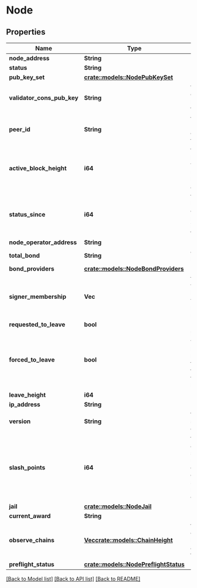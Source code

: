 # Node

## Properties

Name | Type | Description | Notes
------------ | ------------- | ------------- | -------------
**node_address** | **String** |  | 
**status** | **String** |  | 
**pub_key_set** | [**crate::models::NodePubKeySet**](NodePubKeySet.md) |  | 
**validator_cons_pub_key** | **String** | the consensus pub key for the node | 
**peer_id** | **String** | the P2PID (:6040/p2pid endpoint) of the node | 
**active_block_height** | **i64** | the block height at which the node became active | 
**status_since** | **i64** | the block height of the current provided information for the node | 
**node_operator_address** | **String** |  | 
**total_bond** | **String** | current node bond | 
**bond_providers** | [**crate::models::NodeBondProviders**](NodeBondProviders.md) |  | 
**signer_membership** | **Vec<String>** | the set of vault public keys of which the node is a member | 
**requested_to_leave** | **bool** |  | 
**forced_to_leave** | **bool** | indicates whether the node has been forced to leave by the network, typically via ban | 
**leave_height** | **i64** |  | 
**ip_address** | **String** |  | 
**version** | **String** | the currently set version of the node | 
**slash_points** | **i64** | the accumlated slash points, reset at churn but excessive slash points may carry over | 
**jail** | [**crate::models::NodeJail**](NodeJail.md) |  | 
**current_award** | **String** |  | 
**observe_chains** | [**Vec<crate::models::ChainHeight>**](ChainHeight.md) | the last observed heights for all chain by the node | 
**preflight_status** | [**crate::models::NodePreflightStatus**](NodePreflightStatus.md) |  | 

[[Back to Model list]](../README.md#documentation-for-models) [[Back to API list]](../README.md#documentation-for-api-endpoints) [[Back to README]](../README.md)



